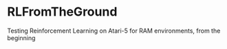 # RLFromTheGround
Testing Reinforcement Learning on Atari-5 for RAM environments, from the beginning
